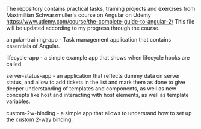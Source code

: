 The repository contains practical tasks, training projects and exercises from Maximillian Schwarzmuller's course on Angular on Udemy https://www.udemy.com/course/the-complete-guide-to-angular-2/
This file will be updated according to my progress through the course.

angular-training-app - Task management application that contains essentials of Angular.

lifecycle-app - a simple example app that shows when lifecycle hooks are called

server-status-app - an application that reflects dummy data on server status, and allow to add tickets in the list and mark them as done to give deeper understanding of templates and components, as well as new concepts like host and interacting with host elements, as well as template variables.

custom-2w-binding - a simple app that allows to understand how to set up the custom 2-way binding.
